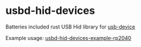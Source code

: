 # usbd-hid-devices
Batteries included rust USB Hid library for [usb-device](https://crates.io/crates/usb-device)

Example usage: [usbd-hid-devices-example-rp2040](https://github.com/dlkj/usbd-hid-devices-example-rp2040)

